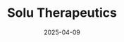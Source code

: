 ---  
layout: startup_page  
title: "Solu Therapeutics"  
id: "solutherapeutics.com"  
permalink: "/solutherapeuticssolutherapeutics.com04092025/"  
website: "https://www.solutherapeutics.com"  
funding_round: "Series A"  
funding_amount: "$41M"  
investors: "Eli Lilly and Company, Biovision Ventures, Pappas Capital, Hengdian Group Capital (HgC), The Leukemia & Lymphoma Society Therapy Acceleration Program, Longwood Fund, DCVC Bio, Santé Ventures, Astellas Venture Management, Alexandria Venture Investments"  
about: "Solu Therapeutics is a biotechnology company developing therapies to eliminate disease-driving cells in various therapeutic areas. They utilize proprietary CyTAC and TicTAC platforms to create targeted therapies, with their lead product candidate, STX-0712, currently in Phase 1 clinical trials for hematologic malignancies."  
markets: "Biotechnology, Oncology, Immunology"  
hq: "Boston, Massachusetts, United States"  
founded_year: "2022"  
linkedin: "https://www.linkedin.com/company/solu-therapeutics"  
twitter: "https://twitter.com/Solu_Tx"  
instagram: ""  
facebook: ""  
crunchbase: "https://www.crunchbase.com/organization/solu-therapeutics"  
pitchbook: "https://pitchbook.com/profiles/company/529171-75"  

date_display: "09-Apr-2025"  
date: "2025-04-09"

# SEO Optimization  
meta_title: "Solu Therapeutics - Series A Funding ($41M)"  
meta_description: "Solu Therapeutics, Solu Therapeutics is a biotechnology company developing therapies to eliminate disease-driving cells in various therapeutic areas. They utilize propri..."  
meta_keywords: "Solu Therapeutics, Biotechnology, Oncology, Immunology, Series A funding"  
canonical_url: "https://startup.projectstartups.com/solutherapeuticssolutherapeutics.com04092025/"  
---